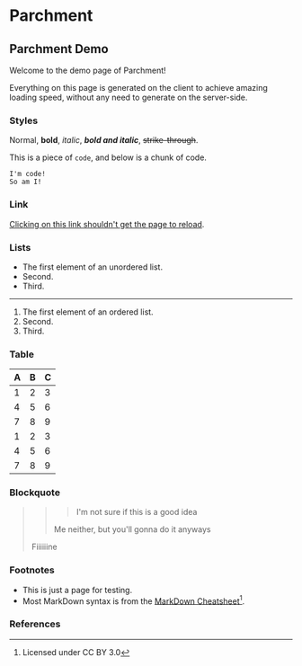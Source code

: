 # Parchment

## Parchment Demo
Welcome to the demo page of Parchment!

Everything on this page is generated on the client to achieve amazing loading speed, without any need to generate on the server-side.

### Styles
Normal, **bold**, *italic*, ***bold and italic***, ~~strike-through~~.

This is a piece of `code`, and below is a chunk of code.
```
I'm code!
So am I!
```

### Link
[Clicking on this link shouldn't get the page to reload](test.md).

### Lists
* The first element of an unordered list.
* Second.
* Third.

---
1. The first element of an ordered list.
1. Second.
1. Third.

### Table
| A | B | C |
| - | - | - |
| 1 | 2 | 3 |
| 4 | 5 | 6 |
| 7 | 8 | 9 |
| 1 | 2 | 3 |
| 4 | 5 | 6 |
| 7 | 8 | 9 |

### Blockquote
> > > I'm not sure if this is a good idea
> > 
> > Me neither, but you'll gonna do it anyways
>
> Fiiiiiine

### Footnotes
* This is just a page for testing.
* Most MarkDown syntax is from the [MarkDown Cheatsheet](https://github.com/adam-p/markdown-here/wiki/Markdown-Cheatsheet)[^1].

### References
[^1]: Licensed under CC BY 3.0
